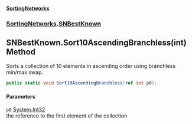 #### [SortingNetworks](./index.md 'index')
### [SortingNetworks](./SortingNetworks.md 'SortingNetworks').[SNBestKnown](./SortingNetworks-SNBestKnown.md 'SortingNetworks.SNBestKnown')
## SNBestKnown.Sort10AscendingBranchless(int) Method
Sorts a collection of 10 elements in ascending order using branchless min/max swap.  
```csharp
public static void Sort10AscendingBranchless(ref int p0);
```
#### Parameters
<a name='SortingNetworks-SNBestKnown-Sort10AscendingBranchless(int)-p0'></a>
`p0` [System.Int32](https://docs.microsoft.com/en-us/dotnet/api/System.Int32 'System.Int32')  
the reference to the first element of the collection  
  
